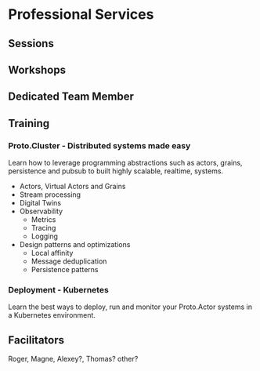 # Professional Services

## Sessions

## Workshops

## Dedicated Team Member

## Training

### Proto.Cluster - Distributed systems made easy

Learn how to leverage programming abstractions such as actors, grains, persistence and pubsub to built highly scalable, realtime, systems.

* Actors, Virtual Actors and Grains
* Stream processing
* Digital Twins
* Observability
    * Metrics
    * Tracing
    * Logging
* Design patterns and optimizations
    * Local affinity
    * Message deduplication
    * Persistence patterns


### Deployment - Kubernetes

Learn the best ways to deploy, run and monitor your Proto.Actor systems in a Kubernetes environment.

## Facilitators

Roger, Magne, Alexey?, Thomas? other? 
